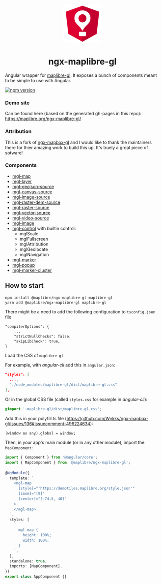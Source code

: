 
<div align="center">
  <img src="./projects/showcase/src/assets/ngx-maplibre-gl-red.svg" height="128">
</div>
<div align="center">
  <h1>ngx-maplibre-gl</h1>
</div>

Angular wrapper for [maplibre-gl](https://www.maplibre.org/). It exposes a bunch of components meant to be simple to use with Angular.

[![npm version](https://img.shields.io/npm/v/@maplibre/ngx-maplibre-gl.svg?style=flat)](https://www.npmjs.com/package/@maplibre/ngx-maplibre-gl)

### Demo site

Can be found here (based on the generated gh-pages in this repo):
https://maplibre.org/ngx-maplibre-gl/

### Attribution

This is a fork of [ngx-mapbox-gl](https://github.com/Wykks/ngx-mapbox-gl) and I would like to thank the maintainers there for thier amazing work to build this up. It's truely a great piece of sotware!

### Components

- [mgl-map](docs/API.md#mgl-map-mapbox-gl-api)
- [mgl-layer](docs/API.md#mgl-layer-mapbox-gl-style-spec)
- [mgl-geojson-source](docs/API.md#mgl-geojson-source-mapbox-gl-style-spec)
- [mgl-canvas-source](docs/API.md#mgl-canvas-source-mapbox-gl-style-spec)
- [mgl-image-source](docs/API.md#mgl-image-source-mapbox-gl-style-spec)
- [mgl-raster-dem-source](docs/API.md#mgl-raster-dem-source-mapbox-gl-style-spec)
- [mgl-raster-source](docs/API.md#mgl-raster-source-mapbox-gl-style-spec)
- [mgl-vector-source](docs/API.md#mgl-vector-source-mapbox-gl-style-spec)
- [mgl-video-source](docs/API.md#mgl-video-source-mapbox-gl-style-spec)
- [mgl-image](docs/API.md#mgl-image-mapbox-gl-api)
- [mgl-control](docs/API.md#mgl-control) with builtin control:
  - mglScale
  - mglFullscreen
  - mglAttribution
  - mglGeolocate
  - mglNavigation
- [mgl-marker](docs/API.md#mgl-marker-mapbox-gl-api)
- [mgl-popup](docs/API.md#mgl-popup-mapbox-gl-api)
- [mgl-marker-cluster](docs/API.md#ngx-mgl-marker-cluster-supercluster-api)

## How to start

```
npm install @maplibre/ngx-maplibre-gl maplibre-gl
yarn add @maplibre/ngx-maplibre-gl maplibre-gl
```

There might be a need to add the following configuration to `tsconfig.json` file

```
"compilerOptions": {
    ...
    "strictNullChecks": false,
    "skipLibCheck": true,
}
```

Load the CSS of `maplibre-gl`

For example, with _angular-cli_ add this in `angular.json`:

```json
"styles": [
  ...,
  "./node_modules/maplibre-gl/dist/maplibre-gl.css"
],
```

Or in the global CSS file (called `styles.css` for example in _angular-cli_):

```css
@import '~maplibre-gl/dist/maplibre-gl.css';
```

Add this in your polyfill.ts file (https://github.com/Wykks/ngx-mapbox-gl/issues/136#issuecomment-496224634):

```
(window as any).global = window;
```

Then, in your app's main module (or in any other module), import the `MapComponent`:

```ts
import { Component } from '@angular/core';
import { MapComponent } from '@maplibre/ngx-maplibre-gl';

@NgModule({
  template: `
    <mgl-map
      [style]="'https://demotiles.maplibre.org/style.json'"
      [zoom]="[9]"
      [center]="[-74.5, 40]"
    >
    </mgl-map>
  `,
  styles: [
    `
      mgl-map {
        height: 100%;
        width: 100%;
      }
    `,
  ],
  standalone: true,
  imports: [MapComponent],
})
export class AppComponent {}
```

